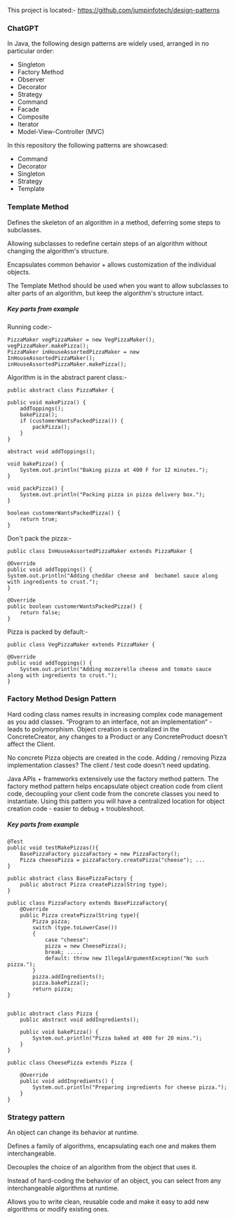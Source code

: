 This project is located:-
https://github.com/jumpinfotech/design-patterns

### ChatGPT

In Java, the following design patterns are widely used, arranged in no particular order:

* Singleton
* Factory Method
* Observer
* Decorator
* Strategy
* Command
* Facade
* Composite
* Iterator
* Model-View-Controller (MVC)

In this repository the following patterns are showcased:

* Command
* Decorator
* Singleton
* Strategy
* Template

### Template Method

Defines the skeleton of an algorithm in a method, deferring some steps to subclasses.

Allowing subclasses to redefine certain steps of an algorithm without changing the algorithm's structure.

Encapsulates common behavior + allows customization of the individual objects.

The Template Method should be used when you want to allow subclasses to alter parts of an algorithm, but keep the
algorithm's structure intact.

##### Key parts from example

Running code:-

    PizzaMaker vegPizzaMaker = new VegPizzaMaker();
    vegPizzaMaker.makePizza();
    PizzaMaker inHouseAssortedPizzaMaker = new InHouseAssortedPizzaMaker();
    inHouseAssortedPizzaMaker.makePizza();

Algorithm is in the abstract parent class:-

    public abstract class PizzaMaker {

    public void makePizza() {
        addToppings();
        bakePizza();
        if (customerWantsPackedPizza()) {
            packPizza();
        }
    }

    abstract void addToppings();

    void bakePizza() {
        System.out.println("Baking pizza at 400 F for 12 minutes.");
    }

    void packPizza() {
        System.out.println("Packing pizza in pizza delivery box.");
    }

    boolean customerWantsPackedPizza() {
        return true;
    }

Don't pack the pizza:-

    public class InHouseAssortedPizzaMaker extends PizzaMaker {

    @Override
    public void addToppings() {
    System.out.println("Adding cheddar cheese and  bechamel sauce along with ingredients to crust.");
    }

    @Override
    public boolean customerWantsPackedPizza() {
        return false;
    }

Pizza is packed by default:-

    public class VegPizzaMaker extends PizzaMaker {

    @Override
    public void addToppings() {
        System.out.println("Adding mozzerella cheese and tomato sauce along with ingredients to crust.");
    }


### Factory Method Design Pattern

Hard coding class names results in increasing complex code management as you add classes.
“Program to an interface, not an implementation“ - leads to polymorphism.
Object creation is centralized in the ConcreteCreator, any changes to a Product or any ConcreteProduct doesn't affect
the Client.

No concrete Pizza objects are created in the code. Adding / removing Pizza implementation classes? The client / test
code doesn't need updating.

Java APIs + frameworks extensively use the factory method pattern.
The factory method pattern helps encapsulate object creation code from client code, decoupling your client code from the
concrete classes you need to instantiate. Using this pattern you will have a centralized location for object creation
code - easier to debug + troubleshoot.

##### Key parts from example

    @Test
    public void testMakePizzas(){
        BasePizzaFactory pizzaFactory = new PizzaFactory();
        Pizza cheesePizza = pizzaFactory.createPizza("cheese"); ...
    }

    public abstract class BasePizzaFactory {
        public abstract Pizza createPizza(String type);
    }

    public class PizzaFactory extends BasePizzaFactory{
        @Override
        public Pizza createPizza(String type){
            Pizza pizza;
            switch (type.toLowerCase())
            {
                case "cheese":
                pizza = new CheesePizza();
                break; .....
                default: throw new IllegalArgumentException("No such pizza.");
            }
            pizza.addIngredients();
            pizza.bakePizza();
            return pizza;
    }


    public abstract class Pizza {
        public abstract void addIngredients();
    
        public void bakePizza() { 
            System.out.println("Pizza baked at 400 for 20 mins."); 
        }
    }

    public class CheesePizza extends Pizza {
    
        @Override
        public void addIngredients() {
            System.out.println("Preparing ingredients for cheese pizza.");
        }
    }

### Strategy pattern

An object can change its behavior at runtime.

Defines a family of algorithms, encapsulating each one and makes them interchangeable.

Decouples the choice of an algorithm from the object that uses it.

Instead of hard-coding the behavior of an object, you can select from any interchangeable algorithms at runtime.

Allows you to write clean, reusable code and make it easy to add new algorithms or modify existing ones.
